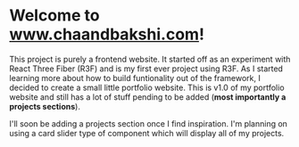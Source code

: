 # Welcome to www.chaandbakshi.com!

This project is purely a frontend website. It started off as an experiment with React Three Fiber (R3F) and is my first ever project using R3F. As I started learning more about how to build funtionality out of the framework, I decided to create a small little portfolio website. This is v1.0 of my portfolio website and still has a lot of stuff pending to be added (**most importantly a projects sections**).

I'll soon be adding a projects section once I find inspiration. I'm planning on using a card slider type of component which will display all of my projects. 
